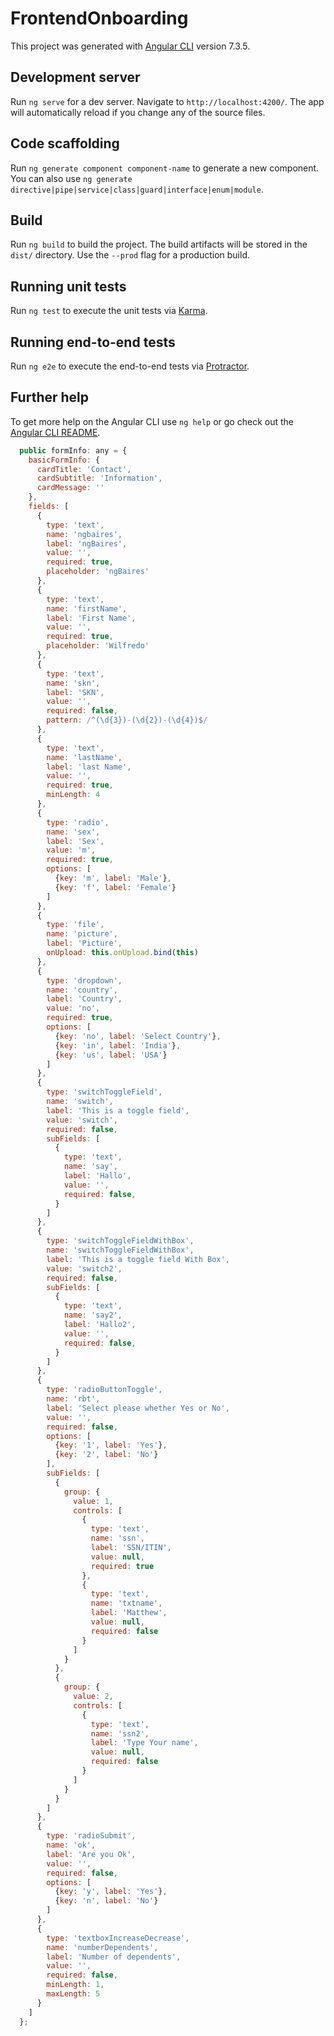 # FrontendOnboarding

This project was generated with [Angular CLI](https://github.com/angular/angular-cli) version 7.3.5.

## Development server

Run `ng serve` for a dev server. Navigate to `http://localhost:4200/`. The app will automatically reload if you change any of the source files.

## Code scaffolding

Run `ng generate component component-name` to generate a new component. You can also use `ng generate directive|pipe|service|class|guard|interface|enum|module`.

## Build

Run `ng build` to build the project. The build artifacts will be stored in the `dist/` directory. Use the `--prod` flag for a production build.

## Running unit tests

Run `ng test` to execute the unit tests via [Karma](https://karma-runner.github.io).

## Running end-to-end tests

Run `ng e2e` to execute the end-to-end tests via [Protractor](http://www.protractortest.org/).

## Further help

To get more help on the Angular CLI use `ng help` or go check out the [Angular CLI README](https://github.com/angular/angular-cli/blob/master/README.md).



```javascript
  public formInfo: any = {
    basicFormInfo: {
      cardTitle: 'Contact',
      cardSubtitle: 'Information',
      cardMessage: ''
    },
    fields: [
      {
        type: 'text',
        name: 'ngbaires',
        label: 'ngBaires',
        value: '',
        required: true,
        placeholder: 'ngBaires'
      },
      {
        type: 'text',
        name: 'firstName',
        label: 'First Name',
        value: '',
        required: true,
        placeholder: 'Wilfredo'
      },
      {
        type: 'text',
        name: 'skn',
        label: 'SKN',
        value: '',
        required: false,
        pattern: /^(\d{3})-(\d{2})-(\d{4})$/
      },
      {
        type: 'text',
        name: 'lastName',
        label: 'last Name',
        value: '',
        required: true,
        minLength: 4
      },
      {
        type: 'radio',
        name: 'sex',
        label: 'Sex',
        value: 'm',
        required: true,
        options: [
          {key: 'm', label: 'Male'},
          {key: 'f', label: 'Female'}
        ]
      },
      {
        type: 'file',
        name: 'picture',
        label: 'Picture',
        onUpload: this.onUpload.bind(this)
      },
      {
        type: 'dropdown',
        name: 'country',
        label: 'Country',
        value: 'no',
        required: true,
        options: [
          {key: 'no', label: 'Select Country'},
          {key: 'in', label: 'India'},
          {key: 'us', label: 'USA'}
        ]
      },
      {
        type: 'switchToggleField',
        name: 'switch',
        label: 'This is a toggle field',
        value: 'switch',
        required: false,
        subFields: [
          {
            type: 'text',
            name: 'say',
            label: 'Hallo',
            value: '',
            required: false,
          }
        ]
      },
      {
        type: 'switchToggleFieldWithBox',
        name: 'switchToggleFieldWithBox',
        label: 'This is a toggle field With Box',
        value: 'switch2',
        required: false,
        subFields: [
          {
            type: 'text',
            name: 'say2',
            label: 'Hallo2',
            value: '',
            required: false,
          }
        ]
      },
      {
        type: 'radioButtonToggle',
        name: 'rbt',
        label: 'Select please whether Yes or No',
        value: '',
        required: false,
        options: [
          {key: '1', label: 'Yes'},
          {key: '2', label: 'No'}
        ],
        subFields: [
          {
            group: {
              value: 1,
              controls: [
                {
                  type: 'text',
                  name: 'ssn',
                  label: 'SSN/ITIN',
                  value: null,
                  required: true
                },
                {
                  type: 'text',
                  name: 'txtname',
                  label: 'Matthew',
                  value: null,
                  required: false
                }
              ]
            }
          },
          {
            group: {
              value: 2,
              controls: [
                {
                  type: 'text',
                  name: 'ssn2',
                  label: 'Type Your name',
                  value: null,
                  required: false
                }
              ]
            }
          }
        ]
      },
      {
        type: 'radioSubmit',
        name: 'ok',
        label: 'Are you Ok',
        value: '',
        required: false,
        options: [
          {key: 'y', label: 'Yes'},
          {key: 'n', label: 'No'}
        ]
      },
      {
        type: 'textboxIncreaseDecrease',
        name: 'numberDependents',
        label: 'Number of dependents',
        value: '',
        required: false,
        minLength: 1,
        maxLength: 5
      }
    ]
  };
```
